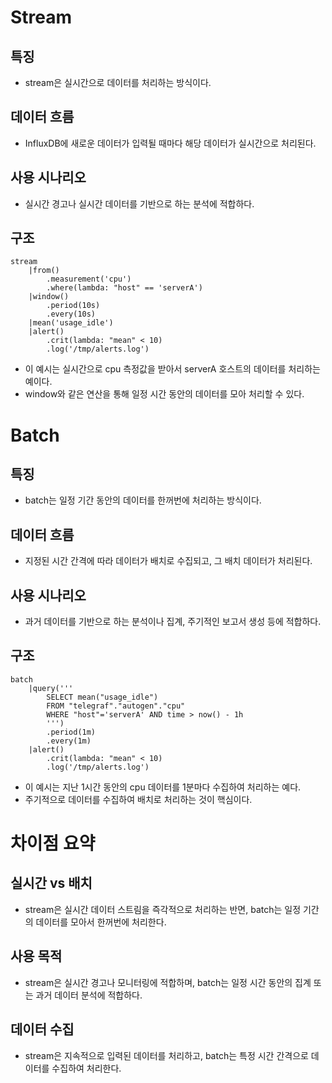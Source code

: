 # Stream
## 특징
* stream은 실시간으로 데이터를 처리하는 방식이다.

## 데이터 흐름
* InfluxDB에 새로운 데이터가 입력될 때마다 해당 데이터가 실시간으로 처리된다.

## 사용 시나리오
* 실시간 경고나 실시간 데이터를 기반으로 하는 분석에 적합하다.

## 구조
```tick
stream
    |from()
        .measurement('cpu')
        .where(lambda: "host" == 'serverA')
    |window()
        .period(10s)
        .every(10s)
    |mean('usage_idle')
    |alert()
        .crit(lambda: "mean" < 10)
        .log('/tmp/alerts.log')
```

* 이 예시는 실시간으로 cpu 측정값을 받아서 serverA 호스트의 데이터를 처리하는 예이다. 
* window와 같은 연산을 통해 일정 시간 동안의 데이터를 모아 처리할 수 있다.

# Batch
## 특징
* batch는 일정 기간 동안의 데이터를 한꺼번에 처리하는 방식이다.

## 데이터 흐름
* 지정된 시간 간격에 따라 데이터가 배치로 수집되고, 그 배치 데이터가 처리된다.

## 사용 시나리오
* 과거 데이터를 기반으로 하는 분석이나 집계, 주기적인 보고서 생성 등에 적합하다.

## 구조
```tick
batch
    |query('''
        SELECT mean("usage_idle") 
        FROM "telegraf"."autogen"."cpu"
        WHERE "host"='serverA' AND time > now() - 1h
        ''')
        .period(1m)
        .every(1m)
    |alert()
        .crit(lambda: "mean" < 10)
        .log('/tmp/alerts.log')
```

* 이 예시는 지난 1시간 동안의 cpu 데이터를 1분마다 수집하여 처리하는 예다. 
* 주기적으로 데이터를 수집하여 배치로 처리하는 것이 핵심이다.

# 차이점 요약
## 실시간 vs 배치
* stream은 실시간 데이터 스트림을 즉각적으로 처리하는 반면, batch는 일정 기간의 데이터를 모아서 한꺼번에 처리한다.

## 사용 목적
* stream은 실시간 경고나 모니터링에 적합하며, batch는 일정 시간 동안의 집계 또는 과거 데이터 분석에 적합하다.

## 데이터 수집
* stream은 지속적으로 입력된 데이터를 처리하고, batch는 특정 시간 간격으로 데이터를 수집하여 처리한다.